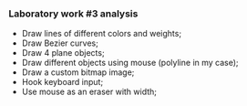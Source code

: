 ### Laboratory work #3 analysis

* Draw lines of different colors and weights;
* Draw Bezier curves;
* Draw 4 plane objects; 
* Draw different objects using mouse (polyline in my case);
* Draw a custom bitmap image;
* Hook keyboard input;
* Use mouse as an eraser with width;
